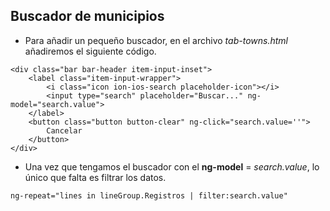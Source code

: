 ## Buscador de municipios

- Para añadir un pequeño buscador, en el archivo *tab-towns.html* añadiremos el siguiente código.

```
<div class="bar bar-header item-input-inset">
    <label class="item-input-wrapper">
        <i class="icon ion-ios-search placeholder-icon"></i>
        <input type="search" placeholder="Buscar..." ng-model="search.value">
    </label>
    <button class="button button-clear" ng-click="search.value=''">
        Cancelar
    </button>
</div>
```

- Una vez que tengamos el buscador con el **ng-model** = *search.value*, lo único que falta es filtrar los datos.

```
ng-repeat="lines in lineGroup.Registros | filter:search.value"
```
